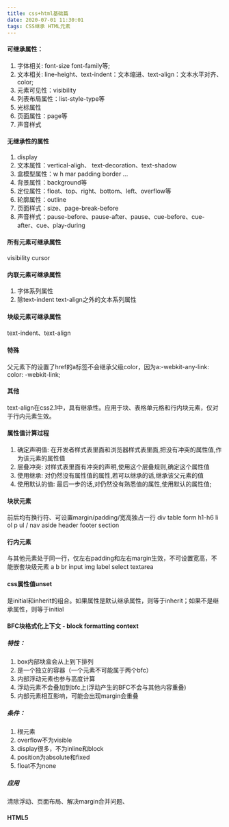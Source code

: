 ```yaml
---
title: css+html基础篇
date: 2020-07-01 11:30:01
tags: CSS继承 HTML元素
---
```

####  可继承属性：
1. 字体相关: font-size font-family等;
2. 文本相关: line-height、text-indent：文本缩进、text-align：文本水平对齐、color;
3. 元素可见性：visibility
4. 列表布局属性：list-style-type等
5. 光标属性
6. 页面属性：page等
7. 声音样式

#### 无继承性的属性
1. display
2. 文本属性：vertical-aligh、 text-decoration、text-shadow
3. 盒模型属性：w h mar padding border ...
4. 背景属性：background等
5. 定位属性：float、top、right、bottom、left、overflow等
6. 轮廓属性：outline
7. 页面样式：size、page-break-before
8. 声音样式：pause-before、pause-after、pause、cue-before、cue-after、cue、play-during
   
#### 所有元素可继承属性
visibility cursor

#### 内联元素可继承属性
1. 字体系列属性
2. 除text-indent text-align之外的文本系列属性

#### 块级元素可继承属性
text-indent、text-align

#### 特殊
父元素下的设置了href的a标签不会继承父级color，因为a:-webkit-any-link: color: -webkit-link;

#### 其他
text-align在css2.1中，具有继承性。应用于块、表格单元格和行内块元素，仅对于行内元素生效。

#### 属性值计算过程
1. 确定声明值:  在开发者样式表里面和浏览器样式表里面,把没有冲突的属性值,作为该元素的属性值
2. 层叠冲突:    对样式表里面有冲突的声明,使用这个层叠规则,确定这个属性值
3. 使用继承:    对仍然没有属性值的属性,若可以继承的话,继承该父元素的值
4. 使用默认的值: 最后一步的话,对仍然没有熟悉值的属性,使用默认的属性值;

#### 块状元素
前后均有换行符、可设置margin/padding/宽高独占一行
div table form h1-h6 li ol p ul / nav aside header footer section 
#### 行内元素
与其他元素处于同一行，仅左右padding和左右margin生效，不可设置宽高，不能嵌套块级元素
a b br input img label select textarea 

#### css属性值unset
是initial和inherit的组合。如果属性是默认继承属性，则等于inherit；如果不是继承属性，则等于initial

#### BFC块格式化上下文 - block formatting context
##### 特性：
1. box内部块盒会从上到下排列
2. 是一个独立的容器（一个元素不可能属于两个bfc）
3. 内部浮动元素也参与高度计算
4. 浮动元素不会叠加到bfc上(浮动产生的BFC不会与其他内容重叠)
5. 内部元素相互影响，可能会出现margin会重叠
##### 条件：
1. 根元素
2. overflow不为visible
3. display很多，不为inline和block
4. position为absolute和fixed
5. float不为none
##### 应用
清除浮动、页面布局、解决margin合并问题、
#### HTML5

